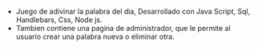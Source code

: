 - Juego de adivinar la palabra del dia, Desarrollado con Java Script, Sql, Handlebars, Css, Node js.
- Tambien contiene una pagina de administrador, que le permite al usuario crear una palabra nueva o eliminar otra.
